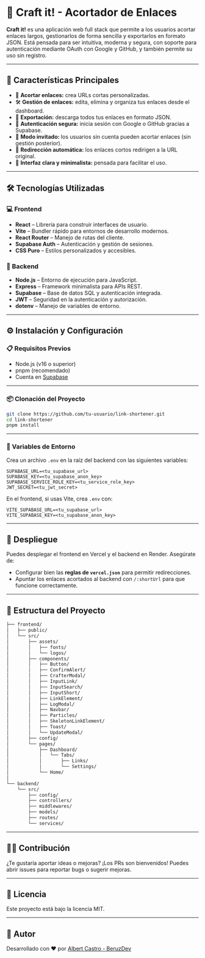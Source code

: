 # 🚀 Craft it! - Acortador de Enlaces

**Craft it!** es una aplicación web full stack que permite a los usuarios acortar enlaces largos, gestionarlos de forma sencilla y exportarlos en formato JSON. Está pensada para ser intuitiva, moderna y segura, con soporte para autenticación mediante OAuth con Google y GitHub, y también permite su uso sin registro.

---

## 🧹 Características Principales

* 🔗 **Acortar enlaces:** crea URLs cortas personalizadas.
* 🛠️ **Gestión de enlaces:** edita, elimina y organiza tus enlaces desde el dashboard.
* 📂 **Exportación:** descarga todos tus enlaces en formato JSON.
* 🔐 **Autenticación segura:** inicia sesión con Google o GitHub gracias a Supabase.
* 👥 **Modo invitado:** los usuarios sin cuenta pueden acortar enlaces (sin gestión posterior).
* 🧱 **Redirección automática:** los enlaces cortos redirigen a la URL original.
* 🧐 **Interfaz clara y minimalista:** pensada para facilitar el uso.

---

## 🛠️ Tecnologías Utilizadas

### 💻 Frontend

* **React** – Librería para construir interfaces de usuario.
* **Vite** – Bundler rápido para entornos de desarrollo modernos.
* **React Router** – Manejo de rutas del cliente.
* **Supabase Auth** – Autenticación y gestión de sesiones.
* **CSS Puro** – Estilos personalizados y accesibles.

### 🧪 Backend

* **Node.js** – Entorno de ejecución para JavaScript.
* **Express** – Framework minimalista para APIs REST.
* **Supabase** – Base de datos SQL y autenticación integrada.
* **JWT** – Seguridad en la autenticación y autorización.
* **dotenv** – Manejo de variables de entorno.

---

## ⚙️ Instalación y Configuración

### 📋 Requisitos Previos

* Node.js (v16 o superior)
* pnpm (recomendado)
* Cuenta en [Supabase](https://supabase.com/)

---

### 📦 Clonación del Proyecto

```bash
git clone https://github.com/tu-usuario/link-shortener.git
cd link-shortener
pnpm install
```

---

### 🔐 Variables de Entorno

Crea un archivo `.env` en la raíz del backend con las siguientes variables:

```env
SUPABASE_URL=<tu_supabase_url>
SUPABASE_KEY=<tu_supabase_anon_key>
SUPABASE_SERVICE_ROLE_KEY=<tu_service_role_key>
JWT_SECRET=<tu_jwt_secret>
```

En el frontend, si usas Vite, crea `.env` con:

```env
VITE_SUPABASE_URL=<tu_supabase_url>
VITE_SUPABASE_KEY=<tu_supabase_anon_key>
```

---

## 🚀 Despliegue

Puedes desplegar el frontend en Vercel y el backend en Render. Asegúrate de:

* Configurar bien las **reglas de `vercel.json`** para permitir redirecciones.
* Apuntar los enlaces acortados al backend con `/:shortUrl` para que funcione correctamente.

---

## 📁 Estructura del Proyecto

```bash
├── frontend/
│   ├── public/
│   └── src/
│       ├── assets/
│       │   ├── fonts/
│       │   └── logos/
│       ├── components/
│       │   ├── Button/
│       │   ├── ConfirmAlert/
│       │   ├── CrafterModal/
│       │   ├── InputLink/
│       │   ├── InputSearch/
│       │   ├── InputShort/
│       │   ├── LinkElement/
│       │   ├── LogModal/
│       │   ├── Navbar/
│       │   ├── Particles/
│       │   ├── SkeletonLinkElement/
│       │   ├── Toast/
│       │   └── UpdateModal/
│       ├── config/
│       └── pages/
│           ├── Dashboard/
│           │   └── Tabs/
│           │       ├── Links/
│           │       └── Settings/
│           └── Home/
│
└── backend/
    └── src/
        ├── config/
        ├── controllers/
        ├── middlewares/
        ├── models/
        ├── routes/
        └── services/
```

---

## 🧑‍💻 Contribución

¿Te gustaría aportar ideas o mejoras? ¡Los PRs son bienvenidos! Puedes abrir issues para reportar bugs o sugerir mejoras.

---

## 📜 Licencia

Este proyecto está bajo la licencia MIT.

---

## 🙌 Autor

Desarrollado con ❤️ por [Albert Castro - BeruzDev](https://github.com/BeruzDev)
